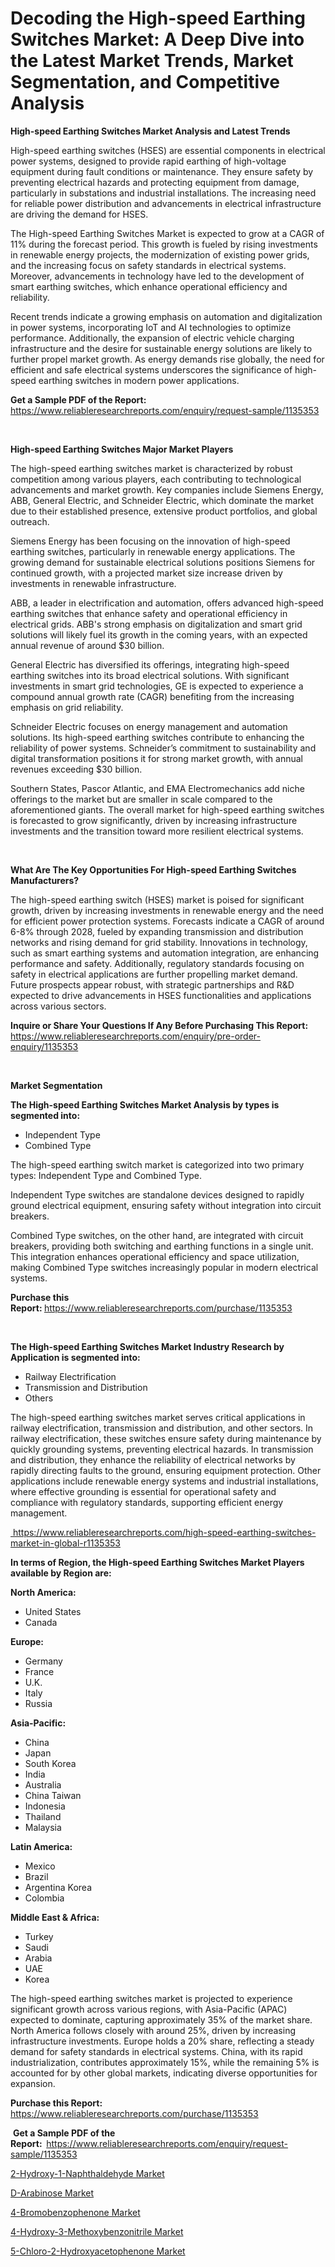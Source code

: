 <p><h1>Decoding the High-speed Earthing Switches Market: A Deep Dive into the Latest Market Trends, Market Segmentation, and Competitive Analysis</h1></p><p><strong>High-speed Earthing Switches Market Analysis and Latest Trends</strong></p>
<p><p>High-speed earthing switches (HSES) are essential components in electrical power systems, designed to provide rapid earthing of high-voltage equipment during fault conditions or maintenance. They ensure safety by preventing electrical hazards and protecting equipment from damage, particularly in substations and industrial installations. The increasing need for reliable power distribution and advancements in electrical infrastructure are driving the demand for HSES.</p><p>The High-speed Earthing Switches Market is expected to grow at a CAGR of 11% during the forecast period. This growth is fueled by rising investments in renewable energy projects, the modernization of existing power grids, and the increasing focus on safety standards in electrical systems. Moreover, advancements in technology have led to the development of smart earthing switches, which enhance operational efficiency and reliability. </p><p>Recent trends indicate a growing emphasis on automation and digitalization in power systems, incorporating IoT and AI technologies to optimize performance. Additionally, the expansion of electric vehicle charging infrastructure and the desire for sustainable energy solutions are likely to further propel market growth. As energy demands rise globally, the need for efficient and safe electrical systems underscores the significance of high-speed earthing switches in modern power applications.</p></p>
<p><strong>Get a Sample PDF of the Report:&nbsp;</strong> <a href="https://www.reliableresearchreports.com/enquiry/request-sample/1135353?utm_campaign=12&utm_medium=2&utm_source=Github&utm_content=ia&utm_term=25032025&utm_id=high-speed-earthing-switches">https://www.reliableresearchreports.com/enquiry/request-sample/1135353</a></p>
<p>&nbsp;</p>
<p><strong>High-speed Earthing Switches Major Market Players</strong></p>
<p><p>The high-speed earthing switches market is characterized by robust competition among various players, each contributing to technological advancements and market growth. Key companies include Siemens Energy, ABB, General Electric, and Schneider Electric, which dominate the market due to their established presence, extensive product portfolios, and global outreach.</p><p>Siemens Energy has been focusing on the innovation of high-speed earthing switches, particularly in renewable energy applications. The growing demand for sustainable electrical solutions positions Siemens for continued growth, with a projected market size increase driven by investments in renewable infrastructure.</p><p>ABB, a leader in electrification and automation, offers advanced high-speed earthing switches that enhance safety and operational efficiency in electrical grids. ABB's strong emphasis on digitalization and smart grid solutions will likely fuel its growth in the coming years, with an expected annual revenue of around $30 billion.</p><p>General Electric has diversified its offerings, integrating high-speed earthing switches into its broad electrical solutions. With significant investments in smart grid technologies, GE is expected to experience a compound annual growth rate (CAGR) benefiting from the increasing emphasis on grid reliability.</p><p>Schneider Electric focuses on energy management and automation solutions. Its high-speed earthing switches contribute to enhancing the reliability of power systems. Schneider’s commitment to sustainability and digital transformation positions it for strong market growth, with annual revenues exceeding $30 billion.</p><p>Southern States, Pascor Atlantic, and EMA Electromechanics add niche offerings to the market but are smaller in scale compared to the aforementioned giants. The overall market for high-speed earthing switches is forecasted to grow significantly, driven by increasing infrastructure investments and the transition toward more resilient electrical systems.</p></p>
<p>&nbsp;</p>
<p><strong>What Are The Key Opportunities For High-speed Earthing Switches Manufacturers?</strong></p>
<p><p>The high-speed earthing switch (HSES) market is poised for significant growth, driven by increasing investments in renewable energy and the need for efficient power protection systems. Forecasts indicate a CAGR of around 6-8% through 2028, fueled by expanding transmission and distribution networks and rising demand for grid stability. Innovations in technology, such as smart earthing systems and automation integration, are enhancing performance and safety. Additionally, regulatory standards focusing on safety in electrical applications are further propelling market demand. Future prospects appear robust, with strategic partnerships and R&D expected to drive advancements in HSES functionalities and applications across various sectors.</p></p>
<p><strong>Inquire or Share Your Questions If Any Before Purchasing This Report:</strong> <a href="https://www.reliableresearchreports.com/enquiry/pre-order-enquiry/1135353?utm_campaign=12&utm_medium=2&utm_source=Github&utm_content=ia&utm_term=25032025&utm_id=high-speed-earthing-switches">https://www.reliableresearchreports.com/enquiry/pre-order-enquiry/1135353</a></p>
<p>&nbsp;</p>
<p><strong>Market Segmentation</strong></p>
<p><strong>The High-speed Earthing Switches Market Analysis by types is segmented into:</strong></p>
<p><ul><li>Independent Type</li><li>Combined Type</li></ul></p>
<p><p>The high-speed earthing switch market is categorized into two primary types: Independent Type and Combined Type. </p><p>Independent Type switches are standalone devices designed to rapidly ground electrical equipment, ensuring safety without integration into circuit breakers. </p><p>Combined Type switches, on the other hand, are integrated with circuit breakers, providing both switching and earthing functions in a single unit. This integration enhances operational efficiency and space utilization, making Combined Type switches increasingly popular in modern electrical systems.</p></p>
<p><strong>Purchase this Report:&nbsp;</strong><a href="https://www.reliableresearchreports.com/purchase/1135353?utm_campaign=12&utm_medium=2&utm_source=Github&utm_content=ia&utm_term=25032025&utm_id=high-speed-earthing-switches">https://www.reliableresearchreports.com/purchase/1135353</a></p>
<p>&nbsp;</p>
<p><strong>The High-speed Earthing Switches Market Industry Research by Application is segmented into:</strong></p>
<p><ul><li>Railway Electrification</li><li>Transmission and Distribution</li><li>Others</li></ul></p>
<p><p>The high-speed earthing switches market serves critical applications in railway electrification, transmission and distribution, and other sectors. In railway electrification, these switches ensure safety during maintenance by quickly grounding systems, preventing electrical hazards. In transmission and distribution, they enhance the reliability of electrical networks by rapidly directing faults to the ground, ensuring equipment protection. Other applications include renewable energy systems and industrial installations, where effective grounding is essential for operational safety and compliance with regulatory standards, supporting efficient energy management.</p></p>
<p><a href="https://www.reliableresearchreports.com/high-speed-earthing-switches-market-in-global-r1135353?utm_campaign=12&utm_medium=2&utm_source=Github&utm_content=ia&utm_term=25032025&utm_id=high-speed-earthing-switches">&nbsp;https://www.reliableresearchreports.com/high-speed-earthing-switches-market-in-global-r1135353</a></p>
<p><strong>In terms of Region, the High-speed Earthing Switches Market Players available by Region are:</strong></p>
<p>
    <p> <strong> North America: </strong>
        <ul>
            <li>United States</li>
            <li>Canada</li>
        </ul>
        </p> 
    <p> <strong> Europe: </strong>
        <ul>
            <li>Germany</li>
            <li>France</li>
            <li>U.K.</li>
            <li>Italy</li>
            <li>Russia</li>
        </ul>
        </p> 
    <p> <strong> Asia-Pacific: </strong>
        <ul>
            <li>China</li>
            <li>Japan</li>
            <li>South Korea</li>
            <li>India</li>
            <li>Australia</li>
            <li>China Taiwan</li>
            <li>Indonesia</li>
            <li>Thailand</li>
            <li>Malaysia</li>
        </ul>
        </p> 
    <p> <strong> Latin America: </strong>
        <ul>
            <li>Mexico</li>
            <li>Brazil</li>
            <li>Argentina Korea</li>
            <li>Colombia</li>
        </ul>
        </p> 
    <p> <strong> Middle East & Africa: </strong>
        <ul>
            <li>Turkey</li>
            <li>Saudi</li>
            <li>Arabia</li>
            <li>UAE</li>
            <li>Korea</li>
        </ul>
    </p>
    </p>
<p><p>The high-speed earthing switches market is projected to experience significant growth across various regions, with Asia-Pacific (APAC) expected to dominate, capturing approximately 35% of the market share. North America follows closely with around 25%, driven by increasing infrastructure investments. Europe holds a 20% share, reflecting a steady demand for safety standards in electrical systems. China, with its rapid industrialization, contributes approximately 15%, while the remaining 5% is accounted for by other global markets, indicating diverse opportunities for expansion.</p></p>
<p><strong>Purchase this Report: </strong><a href="https://www.reliableresearchreports.com/purchase/1135353?utm_campaign=12&utm_medium=2&utm_source=Github&utm_content=ia&utm_term=25032025&utm_id=high-speed-earthing-switches">https://www.reliableresearchreports.com/purchase/1135353</a></p>
<p>&nbsp;<strong>Get a Sample PDF of the Report:&nbsp;&nbsp;</strong><a href="https://www.reliableresearchreports.com/enquiry/request-sample/1135353?utm_campaign=12&utm_medium=2&utm_source=Github&utm_content=ia&utm_term=25032025&utm_id=high-speed-earthing-switches">https://www.reliableresearchreports.com/enquiry/request-sample/1135353</a></p>
<p><strong></strong></p>
<p><p><a href="https://github.com/zoccohaniech/Market-Research-Report-List-1/blob/main/2-hydroxy-1-naphthaldehyde-market.md?utm_campaign=12&utm_medium=2&utm_source=Github&utm_content=ia&utm_term=25032025&utm_id=high-speed-earthing-switches">2-Hydroxy-1-Naphthaldehyde Market</a></p><p><a href="https://github.com/guinoopandam/Market-Research-Report-List-1/blob/main/d-arabinose-market.md?utm_campaign=12&utm_medium=2&utm_source=Github&utm_content=ia&utm_term=25032025&utm_id=high-speed-earthing-switches">D-Arabinose Market</a></p><p><a href="https://github.com/rrosasdaunas/Market-Research-Report-List-1/blob/main/4-bromobenzophenone-market.md?utm_campaign=12&utm_medium=2&utm_source=Github&utm_content=ia&utm_term=25032025&utm_id=high-speed-earthing-switches">4-Bromobenzophenone Market</a></p><p><a href="https://github.com/lizonbochil23/Market-Research-Report-List-1/blob/main/4-hydroxy-3-methoxybenzonitrile-market.md?utm_campaign=12&utm_medium=2&utm_source=Github&utm_content=ia&utm_term=25032025&utm_id=high-speed-earthing-switches">4-Hydroxy-3-Methoxybenzonitrile Market</a></p><p><a href="https://github.com/ancsyanagha/Market-Research-Report-List-1/blob/main/5-chloro-2-hydroxyacetophenone-market.md?utm_campaign=12&utm_medium=2&utm_source=Github&utm_content=ia&utm_term=25032025&utm_id=high-speed-earthing-switches">5-Chloro-2-Hydroxyacetophenone Market</a></p></p>